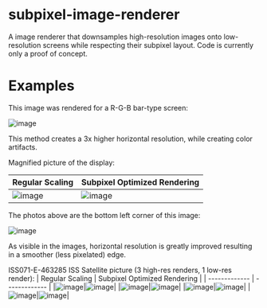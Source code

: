 # subpixel-image-renderer
A image renderer that downsamples high-resolution images onto low-resolution screens while respecting their subpixel layout.
Code is currently only a proof of concept.

# Examples

This image was rendered for a R-G-B bar-type screen:

![image](https://github.com/user-attachments/assets/49333824-797d-458d-8d59-ba6e31ccc5a3)

This method creates a 3x higher horizontal resolution, while creating color artifacts. 

Magnified picture of the display:

| Regular Scaling  | Subpixel Optimized Rendering |
| ------------- | ------------- |
| ![image](https://github.com/user-attachments/assets/b1fb68e7-bb1a-49b6-a792-ea4c5f529794) | ![image](https://github.com/user-attachments/assets/33d99016-2e40-413d-a243-4501d40862de) |

The photos above are the bottom left corner of this image: 

![image](https://github.com/user-attachments/assets/617ebcd0-d01c-40df-a494-47a659c6ce12)

As visible in the images, horizontal resolution is greatly improved resulting in a smoother (less pixelated) edge. 


ISS071-E-463285 ISS Satellite picture (3 high-res renders, 1 low-res render):
| Regular Scaling  | Subpixel Optimized Rendering |
| ------------- | ------------- |
|![image](https://github.com/user-attachments/assets/89c9996a-c51f-4735-9875-a04a37f96e6b)|![image](https://github.com/user-attachments/assets/378c0586-12ff-45ff-9520-22cc93c5f62b)|
|![image](https://github.com/user-attachments/assets/ad788f3e-db91-4d9e-adcf-6f3290d4018b)|![image](https://github.com/user-attachments/assets/b6ae154d-dc7d-491a-bc42-9a70de36a450)|
|![image](https://github.com/user-attachments/assets/503dae36-0666-4b48-9fde-0b157734dbba)|![image](https://github.com/user-attachments/assets/9b9e7637-0936-43d6-a82f-ea7aac370483)|
|![image](https://github.com/user-attachments/assets/fd504a01-a9fa-4a18-86c4-25c1ee552e81)|![image](https://github.com/user-attachments/assets/e5111f35-b1bf-4da2-9fe7-35ea3d2ca5ae)|
